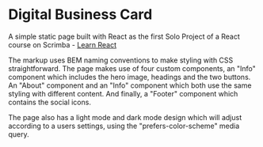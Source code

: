 # Digital Business Card

A simple static page built with React as the first Solo Project of a React course on Scrimba - [Learn React](https://scrimba.com/learn/learnreact)

The markup uses BEM naming conventions to make styling with CSS straightforward. The page makes use of four custom components, an "Info" component which includes the hero image, headings and the two buttons. An "About" component and an "Info" component which both use the same styling with different content. And finally, a "Footer" component which contains the social icons.

The page also has a light mode and dark mode design which will adjust according to a users settings, using the "prefers-color-scheme" media query.
